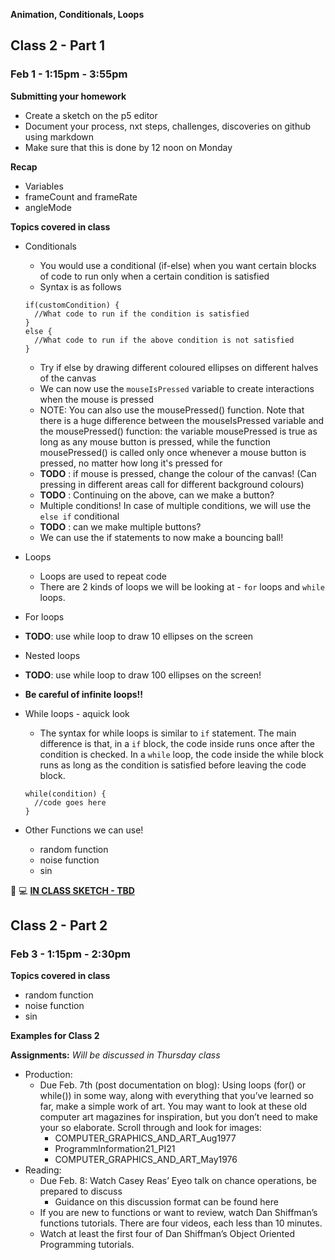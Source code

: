 **Animation, Conditionals, Loops**

## Class 2 - Part 1
### Feb 1 - 1:15pm - 3:55pm

**Submitting your homework**
* Create a sketch on the p5 editor
* Document your process, nxt steps, challenges, discoveries on github using markdown
* Make sure that this is done by 12 noon on Monday

**Recap**
* Variables
* frameCount and frameRate
* angleMode

**Topics covered in class**

* Conditionals
  * You would use a conditional (if-else) when you want certain blocks of code to run only when a certain condition is satisfied
  * Syntax is as follows
  ```
  if(customCondition) {
    //What code to run if the condition is satisfied
  }
  else {
    //What code to run if the above condition is not satisfied
  }
  ```
  * Try if else by drawing different coloured ellipses on different halves of the canvas
  * We can now use the `mouseIsPressed` variable to create interactions when the mouse is pressed
  * NOTE: You can also use the mousePressed() function. Note that there is a huge difference between the mouseIsPressed variable and the mousePressed() function: the variable mousePressed is true as long as any mouse button is pressed, while the function mousePressed() is called only once whenever a mouse button is pressed, no matter how long it's pressed for
  * **TODO** : if mouse is pressed, change the colour of the canvas! (Can pressing in different areas call for different background colours)
  * **TODO** : Continuing on the above, can we make a button?
  * Multiple conditions! In case of multiple conditions, we will use the `else if` conditional
  * **TODO** : can we make multiple buttons?
  * We can use the if statements to now make a bouncing ball!
  
* Loops
  * Loops are used to repeat code
  * There are 2 kinds of loops we will be looking at - `for` loops and `while` loops.
* For loops
* **TODO**: use while loop to draw 10 ellipses on the screen
* Nested loops
* **TODO**: use while loop to draw 100 ellipses on the screen!
* **Be careful of infinite loops!!**
* While loops - aquick look
  * The syntax for while loops is similar to `if` statement. The main difference is that, in a `if` block, the code inside runs once after the condition is checked. In a `while` loop, the code inside the while block runs as long as the condition is satisfied before leaving the code block.
  ``` 
  while(condition) {
    //code goes here
  }
  ```

 * Other Functions we can use!
   * random function
   * noise function
   * sin


🔴 💻 **[IN CLASS SKETCH - TBD]()**


## Class 2 - Part 2
### Feb 3 - 1:15pm - 2:30pm

**Topics covered in class**

* random function
* noise function
* sin


**Examples for Class 2**



**Assignments:** 
*Will be discussed in Thursday class*
* Production:
    * Due Feb. 7th (post documentation on blog): Using loops (for() or while()) in some way, along with everything that you’ve learned so far, make a simple work of art. You may want to look at these old computer art magazines for inspiration, but you don’t need to make your so elaborate. Scroll through and look for images:
        * COMPUTER_GRAPHICS_AND_ART_Aug1977
        * ProgrammInformation21_PI21
        * COMPUTER_GRAPHICS_AND_ART_May1976
* Reading:
    * Due Feb. 8: Watch Casey Reas’ Eyeo talk on chance operations, be prepared to discuss
        * Guidance on this discussion format can be found here
    * If you are new to functions or want to review, watch Dan Shiffman’s functions tutorials. There are four videos, each less than 10 minutes.
    * Watch at least the first four of Dan Shiffman’s Object Oriented Programming tutorials.

